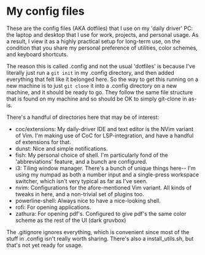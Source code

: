 # My config files
These are the config files (AKA dotfiles) that I use on my 'daily driver' PC:
the laptop and desktop that I use for work, projects, and personal usage. As a
result, I view it as a highly practical setup for long-term use, on the
condition that you share my personal preference of utilities, color schemes,
and keyboard shortcuts.

The reason this is called .config and not the usual 'dotfiles' is because I've
literally just run a `git init` in my .config directory, and then added
everything that felt like it belonged here. So the way to get this running on a
new machine is to just `git clone` it into a .config directory on a new
machine, and it should be ready to go. They follow the same file structure that
is found on my machine and so should be OK to simply git-clone in as-is.
 
There's a handful of directories here that may be of interest:
- coc/extensions: My daily-driver IDE and text editor is the NVim variant of
  Vim. I'm making use of CoC for LSP-integration, and have a handful of
  extensions for that.
- dunst: Nice and simple notifications.
- fish: My personal choice of shell. I'm particularly fond of the
  'abbreviations' feature, and a bunch are configured.
- i3: Tiling window manager. There's a bunch of unique things here-- I'm using
  my numpad as both a number input and a single-press workspace switcher, which
  isn't very typical as far as I've seen.
- nvim: Configurations for the afore-mentioned Vim variant. All kinds of tweaks
  in here, and a non-trivial set of plugins too.
- powerline-shell: Always nice to have a nice-looking shell.
- rofi: For opening applications.
- zathura: For opening pdf's. Configured to give pdf's the same color scheme as
  the rest of the UI (dark gruvbox)

The .gitignore ignores everything, which is convenient since most of the stuff
in .config isn't really worth sharing. There's also a install_utils.sh, but
that's not yet ready for usage.
